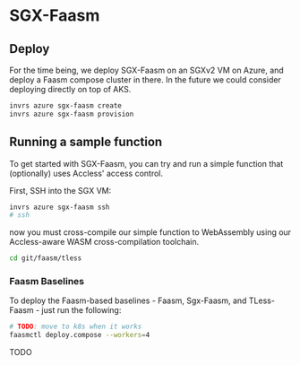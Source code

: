 # SGX-Faasm

## Deploy

For the time being, we deploy SGX-Faasm on an SGXv2 VM on Azure, and deploy
a Faasm compose cluster in there. In the future we could consider deploying
directly on top of AKS.

```bash
invrs azure sgx-faasm create
invrs azure sgx-faasm provision
```

## Running a sample function

To get started with SGX-Faasm, you can try and run a simple function that
(optionally) uses Accless' access control.

First, SSH into the SGX VM:

```bash
invrs azure sgx-faasm ssh
# ssh
```

now you must cross-compile our simple function to WebAssembly using our
Accless-aware WASM cross-compilation toolchain.

```bash
cd git/faasm/tless
```



### Faasm Baselines

To deploy the Faasm-based baselines - Faasm, Sgx-Faasm, and TLess-Faasm -
just run the following:

```bash
# TODO: move to k8s when it works
faasmctl deploy.compose --workers=4
```

TODO
